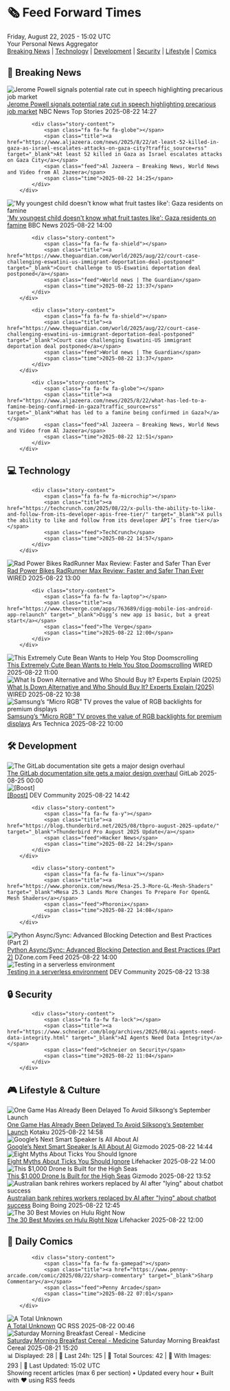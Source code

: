 <!-- Processing 54 RSS feeds at 2025-08-22 15:01:47 UTC -->
<!-- Processing: Dilbert -->
<!-- Processing: Cyanide & Happiness -->
<!-- Processing: Questionable Content -->
<!-- Processing: Girl Genius -->
<!-- Processing: Dinosaur Comics -->
<!-- Processing: CNN Top Stories -->
<!-- Processing: BBC Breaking News -->
<!-- Processing: Al Jazeera Breaking News -->
<!-- Processing: CBC News -->
<!-- Error processing https://rss.cbc.ca/lineup/topstories.xml: The read operation timed out -->
<!-- Processing: Reuters World News -->
<!-- Processing: NBC News Breaking -->
<!-- Processing: Guardian World News -->
<!-- Processing: Sky News World -->
<!-- Processing: TechCrunch -->
<!-- Processing: O'Reilly Radar -->
<!-- Processing: Slashdot -->
<!-- Processing: Lobsters Python -->
<!-- Processing: Hacker News -->
<!-- Processing: Dev.to -->
<!-- Processing: StackOverflow Blog -->
<!-- Processing: Phoronix Linux News -->
<!-- Processing: OMG! Ubuntu -->
<!-- Processing: DistroWatch -->
<!-- Processing: Linux.com -->
<!-- Processing: Red Hat Blog -->
<!-- Processing: Ubuntu Blog -->
<!-- Processing: GitHub Blog -->
<!-- Processing: GitLab Blog -->
<!-- Processing: DZone -->
<!-- Processing: Martin Fowler -->
<!-- Processing: Coding Horror -->
<!-- Processing: The Pragmatic Engineer -->
<!-- Processing: Lifehacker -->
<!-- Processing: Gizmodo -->
<!-- Processing: Kotaku -->
<!-- Processing: Boing Boing -->
<!-- Processing: Schneier on Security -->
<!-- Generated 14 new posts out of 37 feeds processed -->
<div class="newspaper-header">
    <h1 class="newspaper-title">🗞️ Feed Forward Times</h1>
    <div class="newspaper-date">Friday, August 22, 2025 - 15:02 UTC</div>
    <div class="newspaper-subtitle">Your Personal News Aggregator</div>
</div>

<div class="newspaper-nav">
    <a href="#breaking">Breaking News</a> |
    <a href="#tech">Technology</a> |
    <a href="#dev">Development</a> |
    <a href="#security">Security</a> |
    <a href="#lifestyle">Lifestyle</a> |
    <a href="#webcomics">Comics</a>
</div>

<div class="news-section breaking-news" id="breaking">
<h2 class="section-header">🚨 Breaking News</h2>
<div class="stories-container">
<div class="story">
            <img src="https://media-cldnry.s-nbcnews.com/image/upload/t_fit_1500w/rockcms/2025-07/250722-jerome-powell-cs-0c0bb4.jpg" alt="Jerome Powell signals potential rate cut in speech highlighting precarious job market" class="story-image" loading="lazy" onerror="this.style.display='none'">
            <div class="story-content">
                <span class="fa fa-fw fa-broadcast-tower"></span>
                <span class="title"><a href="https://www.nbcnews.com/business/economy/trump-jerome-powell-federal-reserve-chair-removal-rcna201703" target="_blank">Jerome Powell signals potential rate cut in speech highlighting precarious job market</a></span>
                <span class="feed">NBC News Top Stories</span>
                <span class="time">2025-08-22 14:27</span>
            </div>
        </div>
<div class="story">
            
            <div class="story-content">
                <span class="fa fa-fw fa-globe"></span>
                <span class="title"><a href="https://www.aljazeera.com/news/2025/8/22/at-least-52-killed-in-gaza-as-israel-escalates-attacks-on-gaza-city?traffic_source=rss" target="_blank">At least 52 killed in Gaza as Israel escalates attacks on Gaza City</a></span>
                <span class="feed">Al Jazeera – Breaking News, World News and Video from Al Jazeera</span>
                <span class="time">2025-08-22 14:25</span>
            </div>
        </div>
<div class="story">
            <img src="https://ichef.bbci.co.uk/ace/standard/240/cpsprodpb/07e8/live/ea78a8e0-7f51-11f0-aa13-61c4f67c93c8.jpg" alt="&#x27;My youngest child doesn&#x27;t know what fruit tastes like&#x27;: Gaza residents on famine" class="story-image" loading="lazy" onerror="this.style.display='none'">
            <div class="story-content">
                <span class="fa fa-fw fa-earth-americas"></span>
                <span class="title"><a href="https://www.bbc.com/news/articles/cz602wvjv7lo?at_medium=RSS&at_campaign=rss" target="_blank">&#x27;My youngest child doesn&#x27;t know what fruit tastes like&#x27;: Gaza residents on famine</a></span>
                <span class="feed">BBC News</span>
                <span class="time">2025-08-22 14:00</span>
            </div>
        </div>
<div class="story">
            
            <div class="story-content">
                <span class="fa fa-fw fa-shield"></span>
                <span class="title"><a href="https://www.theguardian.com/world/2025/aug/22/court-case-challenging-eswatini-us-immigrant-deportation-deal-postponed" target="_blank">Court challenge to US-Eswatini deportation deal postponed</a></span>
                <span class="feed">World news | The Guardian</span>
                <span class="time">2025-08-22 13:37</span>
            </div>
        </div>
<div class="story">
            
            <div class="story-content">
                <span class="fa fa-fw fa-shield"></span>
                <span class="title"><a href="https://www.theguardian.com/world/2025/aug/22/court-case-challenging-eswatini-us-immigrant-deportation-deal-postponed" target="_blank">Court case challenging Eswatini-US immigrant deportation deal postponed</a></span>
                <span class="feed">World news | The Guardian</span>
                <span class="time">2025-08-22 13:37</span>
            </div>
        </div>
<div class="story">
            
            <div class="story-content">
                <span class="fa fa-fw fa-globe"></span>
                <span class="title"><a href="https://www.aljazeera.com/news/2025/8/22/what-has-led-to-a-famine-being-confirmed-in-gaza?traffic_source=rss" target="_blank">What has led to a famine being confirmed in Gaza?</a></span>
                <span class="feed">Al Jazeera – Breaking News, World News and Video from Al Jazeera</span>
                <span class="time">2025-08-22 12:51</span>
            </div>
        </div>
</div>
</div>
<div class="news-section tech-news" id="tech">
<h2 class="section-header">💻 Technology</h2>
<div class="stories-container">
<div class="story">
            
            <div class="story-content">
                <span class="fa fa-fw fa-microchip"></span>
                <span class="title"><a href="https://techcrunch.com/2025/08/22/x-pulls-the-ability-to-like-and-follow-from-its-developer-apis-free-tier/" target="_blank">X pulls the ability to like and follow from its developer API’s free tier</a></span>
                <span class="feed">TechCrunch</span>
                <span class="time">2025-08-22 14:57</span>
            </div>
        </div>
<div class="story">
            <img src="https://media.wired.com/photos/68a7dd2bbf41e25b4e61b077/master/pass/Review-%20Rad%20Power%20Bikes%20RadRunner%20Max.png" alt="Rad Power Bikes RadRunner Max Review: Faster and Safer Than Ever" class="story-image" loading="lazy" onerror="this.style.display='none'">
            <div class="story-content">
                <span class="fa fa-fw fa-bolt"></span>
                <span class="title"><a href="https://www.wired.com/review/rad-power-bikes-radrunner-max/" target="_blank">Rad Power Bikes RadRunner Max Review: Faster and Safer Than Ever</a></span>
                <span class="feed">WIRED</span>
                <span class="time">2025-08-22 13:00</span>
            </div>
        </div>
<div class="story">
            
            <div class="story-content">
                <span class="fa fa-fw fa-laptop"></span>
                <span class="title"><a href="https://www.theverge.com/apps/763689/digg-mobile-ios-android-app-relaunch" target="_blank">Digg’s new app is basic, but a great start</a></span>
                <span class="feed">The Verge</span>
                <span class="time">2025-08-22 12:00</span>
            </div>
        </div>
<div class="story">
            <img src="https://media.wired.com/photos/68a600485e8133e9180a1a99/master/pass/focus-friend-cul.jpg" alt="This Extremely Cute Bean Wants to Help You Stop Doomscrolling" class="story-image" loading="lazy" onerror="this.style.display='none'">
            <div class="story-content">
                <span class="fa fa-fw fa-bolt"></span>
                <span class="title"><a href="https://www.wired.com/story/this-extremely-cute-bean-wants-to-help-you-stop-doomscrolling/" target="_blank">This Extremely Cute Bean Wants to Help You Stop Doomscrolling</a></span>
                <span class="feed">WIRED</span>
                <span class="time">2025-08-22 11:00</span>
            </div>
        </div>
<div class="story">
            <img src="https://media.wired.com/photos/68a7e6fc367cb19dec8c624f/master/pass/What%20Is%20Down%20Alternative,%20and%20Who%20Should%20Buy%20It_.png" alt="What Is Down Alternative and Who Should Buy It? Experts Explain (2025)" class="story-image" loading="lazy" onerror="this.style.display='none'">
            <div class="story-content">
                <span class="fa fa-fw fa-bolt"></span>
                <span class="title"><a href="https://www.wired.com/story/what-is-down-alternative/" target="_blank">What Is Down Alternative and Who Should Buy It? Experts Explain (2025)</a></span>
                <span class="feed">WIRED</span>
                <span class="time">2025-08-22 10:38</span>
            </div>
        </div>
<div class="story">
            <img src="https://cdn.arstechnica.net/wp-content/uploads/2025/08/Samsung-1-500x500-1755637834.jpg" alt="Samsung’s “Micro RGB” TV proves the value of RGB backlights for premium displays" class="story-image" loading="lazy" onerror="this.style.display='none'">
            <div class="story-content">
                <span class="fa fa-fw fa-cog"></span>
                <span class="title"><a href="https://arstechnica.com/gadgets/2025/08/samsungs-micro-rgb-tv-proves-the-value-of-rgb-backlights-for-premium-displays/" target="_blank">Samsung’s “Micro RGB” TV proves the value of RGB backlights for premium displays</a></span>
                <span class="feed">Ars Technica</span>
                <span class="time">2025-08-22 10:00</span>
            </div>
        </div>
</div>
</div>
<div class="news-section dev-news" id="dev">
<h2 class="section-header">🛠️ Development</h2>
<div class="stories-container">
<div class="story">
            <img src="https://res.cloudinary.com/about-gitlab-com/image/upload/v1755617168/gz45eaygeb0nizf1kwyu.png" alt="The GitLab documentation site gets a major design overhaul" class="story-image" loading="lazy" onerror="this.style.display='none'">
            <div class="story-content">
                <span class="fa fa-fw fa-gitlab"></span>
                <span class="title"><a href="https://about.gitlab.com/blog/blog-post-slug/" target="_blank">The GitLab documentation site gets a major design overhaul</a></span>
                <span class="feed">GitLab</span>
                <span class="time">2025-08-25 00:00</span>
            </div>
        </div>
<div class="story">
            <img src="https://media2.dev.to/dynamic/image/width=800%2Cheight=%2Cfit=scale-down%2Cgravity=auto%2Cformat=auto/https%3A%2F%2Fdev-to-uploads.s3.amazonaws.com%2Fuploads%2Fuser%2Fprofile_image%2F3224358%2F7f675c78-6aa0-466a-a5a7-c3e35440d53a.png" alt="[Boost]" class="story-image" loading="lazy" onerror="this.style.display='none'">
            <div class="story-content">
                <span class="fa fa-fw fa-code"></span>
                <span class="title"><a href="https://dev.to/ben/-3poc" target="_blank">[Boost]</a></span>
                <span class="feed">DEV Community</span>
                <span class="time">2025-08-22 14:42</span>
            </div>
        </div>
<div class="story">
            
            <div class="story-content">
                <span class="fa fa-fw fa-y"></span>
                <span class="title"><a href="https://blog.thunderbird.net/2025/08/tbpro-august-2025-update/" target="_blank">Thunderbird Pro August 2025 Update</a></span>
                <span class="feed">Hacker News</span>
                <span class="time">2025-08-22 14:29</span>
            </div>
        </div>
<div class="story">
            
            <div class="story-content">
                <span class="fa fa-fw fa-linux"></span>
                <span class="title"><a href="https://www.phoronix.com/news/Mesa-25.3-More-GL-Mesh-Shaders" target="_blank">Mesa 25.3 Lands More Changes To Prepare For OpenGL Mesh Shaders</a></span>
                <span class="feed">Phoronix</span>
                <span class="time">2025-08-22 14:08</span>
            </div>
        </div>
<div class="story">
            <img src="https://dz2cdn1.dzone.com/thumbnail?fid=18570406&w=600" alt="Python Async/Sync: Advanced Blocking Detection and Best Practices (Part 2)" class="story-image" loading="lazy" onerror="this.style.display='none'">
            <div class="story-content">
                <span class="fa fa-fw fa-newspaper"></span>
                <span class="title"><a href="https://dzone.com/articles/python-asyncsync-advanced-blocking-detection-and-b" target="_blank">Python Async/Sync: Advanced Blocking Detection and Best Practices (Part 2)</a></span>
                <span class="feed">DZone.com Feed</span>
                <span class="time">2025-08-22 14:00</span>
            </div>
        </div>
<div class="story">
            <img src="https://media2.dev.to/dynamic/image/width=800%2Cheight=%2Cfit=scale-down%2Cgravity=auto%2Cformat=auto/https%3A%2F%2Fdev-to-uploads.s3.amazonaws.com%2Fuploads%2Farticles%2Fj83vpxd59ckmq3cxd3rf.png" alt="Testing in a serverless environment" class="story-image" loading="lazy" onerror="this.style.display='none'">
            <div class="story-content">
                <span class="fa fa-fw fa-code"></span>
                <span class="title"><a href="https://dev.to/aws-builders/testing-in-a-serverless-environment-31l4" target="_blank">Testing in a serverless environment</a></span>
                <span class="feed">DEV Community</span>
                <span class="time">2025-08-22 13:38</span>
            </div>
        </div>
</div>
</div>
<div class="news-section security-news" id="security">
<h2 class="section-header">🔒 Security</h2>
<div class="stories-container">
<div class="story">
            
            <div class="story-content">
                <span class="fa fa-fw fa-lock"></span>
                <span class="title"><a href="https://www.schneier.com/blog/archives/2025/08/ai-agents-need-data-integrity.html" target="_blank">AI Agents Need Data Integrity</a></span>
                <span class="feed">Schneier on Security</span>
                <span class="time">2025-08-22 11:04</span>
            </div>
        </div>
</div>
</div>
<div class="news-section lifestyle-news" id="lifestyle">
<h2 class="section-header">🎮 Lifestyle & Culture</h2>
<div class="stories-container">
<div class="story">
            <img src="https://kotaku.com/app/uploads/2025/08/morning-checkpoint.jpg" alt="One Game Has Already Been Delayed To Avoid Silksong‘s September Launch" class="story-image" loading="lazy" onerror="this.style.display='none'">
            <div class="story-content">
                <span class="fa fa-fw fa-gamepad"></span>
                <span class="title"><a href="https://kotaku.com/silksong-september-launch-delay-avoid-fortnite-ashley-cod-black-ops-7-2000619529" target="_blank">One Game Has Already Been Delayed To Avoid Silksong‘s September Launch</a></span>
                <span class="feed">Kotaku</span>
                <span class="time">2025-08-22 14:58</span>
            </div>
        </div>
<div class="story">
            <img src="https://gizmodo.com/app/uploads/2025/08/googlespeaker.jpg" alt="Google’s Next Smart Speaker Is All About AI" class="story-image" loading="lazy" onerror="this.style.display='none'">
            <div class="story-content">
                <span class="fa fa-fw fa-computer"></span>
                <span class="title"><a href="https://gizmodo.com/googles-next-smart-speaker-is-all-about-ai-2000646775" target="_blank">Google’s Next Smart Speaker Is All About AI</a></span>
                <span class="feed">Gizmodo</span>
                <span class="time">2025-08-22 14:44</span>
            </div>
        </div>
<div class="story">
            <img src="https://lifehacker.com/imagery/articles/01K3775YTJ6TMH8E0NNZV3A57X/hero-image.jpg" alt="Eight Myths About Ticks You Should Ignore" class="story-image" loading="lazy" onerror="this.style.display='none'">
            <div class="story-content">
                <span class="fa fa-fw fa-life-ring"></span>
                <span class="title"><a href="https://lifehacker.com/health/biggest-tick-myths-to-ignore?utm_medium=RSS" target="_blank">Eight Myths About Ticks You Should Ignore</a></span>
                <span class="feed">Lifehacker</span>
                <span class="time">2025-08-22 14:00</span>
            </div>
        </div>
<div class="story">
            <img src="https://gizmodo.com/app/uploads/2025/08/HOVERAirAQUA_water02.jpg" alt="This $1,000 Drone Is Built for the High Seas" class="story-image" loading="lazy" onerror="this.style.display='none'">
            <div class="story-content">
                <span class="fa fa-fw fa-computer"></span>
                <span class="title"><a href="https://gizmodo.com/this-1000-drone-is-built-for-the-high-seas-2000646776" target="_blank">This $1,000 Drone Is Built for the High Seas</a></span>
                <span class="feed">Gizmodo</span>
                <span class="time">2025-08-22 13:52</span>
            </div>
        </div>
<div class="story">
            <img src="https://i0.wp.com/boingboing.net/wp-content/uploads/2025/08/Historical-Commonwealth-Bank-in-Newtown_2C-Austral.jpg?fit=1080%2C714&amp;quality=60&amp;ssl=1" alt="Australian bank rehires workers replaced by AI after &quot;lying&quot; about chatbot success" class="story-image" loading="lazy" onerror="this.style.display='none'">
            <div class="story-content">
                <span class="fa fa-fw fa-arrow-right"></span>
                <span class="title"><a href="https://boingboing.net/2025/08/22/australian-bank-rehires-workers-replaced-by-ai-after-lying-about-chatbot-success.html" target="_blank">Australian bank rehires workers replaced by AI after &quot;lying&quot; about chatbot success</a></span>
                <span class="feed">Boing Boing</span>
                <span class="time">2025-08-22 12:45</span>
            </div>
        </div>
<div class="story">
            <img src="https://lifehacker.com/imagery/articles/01J593J9HDSJKYEMV57Q64FSQ7/hero-image.jpg" alt="The 30 Best Movies on Hulu Right Now" class="story-image" loading="lazy" onerror="this.style.display='none'">
            <div class="story-content">
                <span class="fa fa-fw fa-life-ring"></span>
                <span class="title"><a href="https://lifehacker.com/entertainment/best-movies-on-hulu?utm_medium=RSS" target="_blank">The 30 Best Movies on Hulu Right Now</a></span>
                <span class="feed">Lifehacker</span>
                <span class="time">2025-08-22 12:00</span>
            </div>
        </div>
</div>
</div>
<div class="news-section webcomics-section" id="webcomics">
<h2 class="section-header">🎨 Daily Comics</h2>
<div class="stories-container">
<div class="story">
            
            <div class="story-content">
                <span class="fa fa-fw fa-gamepad"></span>
                <span class="title"><a href="https://www.penny-arcade.com/comic/2025/08/22/sharp-commentary" target="_blank">Sharp Commentary</a></span>
                <span class="feed">Penny Arcade</span>
                <span class="time">2025-08-22 07:01</span>
            </div>
        </div>
<div class="story">
            <img src="http://www.questionablecontent.net/comics/5641.png" alt="A Total Unknown" class="story-image" loading="lazy" onerror="this.style.display='none'">
            <div class="story-content">
                <span class="fa fa-fw fa-music"></span>
                <span class="title"><a href="http://questionablecontent.net/view.php?comic=5641" target="_blank">A Total Unknown</a></span>
                <span class="feed">QC RSS</span>
                <span class="time">2025-08-22 00:46</span>
            </div>
        </div>
<div class="story">
            <img src="https://www.smbc-comics.com/comics/1755560940-20250821.png" alt="Saturday Morning Breakfast Cereal - Medicine" class="story-image" loading="lazy" onerror="this.style.display='none'">
            <div class="story-content">
                <span class="fa fa-fw fa-smile"></span>
                <span class="title"><a href="https://www.smbc-comics.com/comic/medicine" target="_blank">Saturday Morning Breakfast Cereal - Medicine</a></span>
                <span class="feed">Saturday Morning Breakfast Cereal</span>
                <span class="time">2025-08-21 15:20</span>
            </div>
        </div>
</div>
</div>

<div class="newspaper-footer">
    <div class="stats">
        📊 Displayed: 28 | 📅 Last 24h: 125 | 📡 Total Sources: 42 | 📸 With Images: 293 |
        🔄 Last Updated: 15:02 UTC
    </div>
    <div class="footer-note">
        Showing recent articles (max 6 per section) • Updated every hour • Built with ❤️ using RSS feeds
    </div>
</div>
